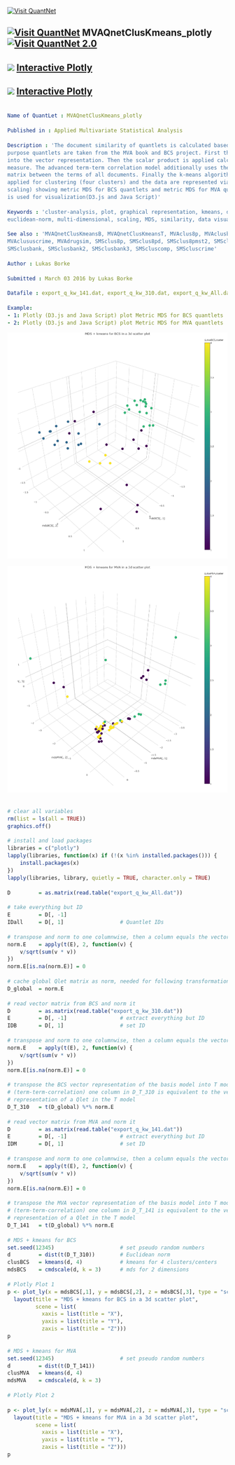 
[<img src="https://github.com/QuantLet/Styleguide-and-FAQ/blob/master/pictures/banner.png" width="880" alt="Visit QuantNet">](http://quantlet.de/index.php?p=info)

## [<img src="https://github.com/QuantLet/Styleguide-and-Validation-procedure/blob/master/pictures/qloqo.png" alt="Visit QuantNet">](http://quantlet.de/) **MVAQnetClusKmeans_plotly** [<img src="https://github.com/QuantLet/Styleguide-and-Validation-procedure/blob/master/pictures/QN2.png" width="60" alt="Visit QuantNet 2.0">](http://quantlet.de/d3/ia)

## <img src="https://github.com/QuantLet/Styleguide-and-FAQ/blob/master/pictures/Plotly_logo.png" width="60" /> [Interactive Plotly](http://quantlet.github.io/Plotly/qnet_bcs_plotly.html)

## <img src="https://github.com/QuantLet/Styleguide-and-FAQ/blob/master/pictures/Plotly_logo.png" width="60" /> [Interactive Plotly](http://quantlet.github.io/Plotly/qnet_mva_plotly.html)

```yaml

Name of QuantLet : MVAQnetClusKmeans_plotly

Published in : Applied Multivariate Statistical Analysis

Description : 'The document similarity of quantlets is calculated based on their keywords. For this
purpose quantlets are taken from the MVA book and BCS project. First the keywords are transformed
into the vector representation. Then the scalar product is applied calculating so the similarity
measure. The advanced term-term correlation model additionally uses the term-term correlation
matrix between the terms of all documents. Finally the k-means algorithm with the Euclidean norm is
applied for clustering (four clusters) and the data are represented via MDS (multidimensional
scaling) showing metric MDS for BCS quantlets and metric MDS for MVA quantlets. Plotly technology
is used for visualization(D3.js and Java Script)'

Keywords : 'cluster-analysis, plot, graphical representation, kmeans, distance, euclidean,
euclidean-norm, multi-dimensional, scaling, MDS, similarity, data visualization'

See also : 'MVAQnetClusKmeansB, MVAQnetClusKmeansT, MVAclus8p, MVAclusbank, MVAclusbh, MVAclusfood,
MVAclususcrime, MVAdrugsim, SMSclus8p, SMSclus8pd, SMSclus8pmst2, SMSclushealth, SMScluscrimechi2,
SMSclusbank, SMSclusbank2, SMSclusbank3, SMScluscomp, SMScluscrime'

Author : Lukas Borke

Submitted : March 03 2016 by Lukas Borke

Datafile : export_q_kw_141.dat, export_q_kw_310.dat, export_q_kw_All.dat

Example: 
- 1: Plotly (D3.js and Java Script) plot Metric MDS for BCS quantlets
- 2: Plotly (D3.js and Java Script) plot Metric MDS for MVA quantlets

```

![Picture1](MVAQnetClusKmeans_plotly_BCS.png)

![Picture2](MVAQnetClusKmeans_plotly_MVA.png)


```r

# clear all variables
rm(list = ls(all = TRUE))
graphics.off()

# install and load packages
libraries = c("plotly")
lapply(libraries, function(x) if (!(x %in% installed.packages())) {
    install.packages(x)
})
lapply(libraries, library, quietly = TRUE, character.only = TRUE)

D         = as.matrix(read.table("export_q_kw_All.dat"))

# take everything but ID
E         = D[, -1]
IDall     = D[, 1]                  # Quantlet IDs 

# transpose and norm to one columnwise, then a column equals the vector representation of a Qlet
norm.E    = apply(t(E), 2, function(v) {
    v/sqrt(sum(v * v))
})
norm.E[is.na(norm.E)] = 0

# cache global Qlet matrix as norm, needed for following transformations
D_global  = norm.E

# read vector matrix from BCS and norm it
D         = as.matrix(read.table("export_q_kw_310.dat"))
E         = D[, -1]                 # extract everything but ID
IDB       = D[, 1]                  # set ID

# transpose and norm to one columnwise, then a column equals the vector representation of a Qlet
norm.E    = apply(t(E), 2, function(v) {
    v/sqrt(sum(v * v))
})
norm.E[is.na(norm.E)] = 0

# transpose the BCS vector representation of the basis model into T model
# (term-term-correlation) one column in D_T_310 is equivalent to the vector
# representation of a Qlet in the T model
D_T_310   = t(D_global) %*% norm.E

# read vector matrix from MVA and norm it
D         = as.matrix(read.table("export_q_kw_141.dat"))
E         = D[, -1]                 # extract everything but ID
IDM       = D[, 1]                  # set ID

# transpose and norm to one columnwise, then a column equals the vector representation of a Qlet
norm.E    = apply(t(E), 2, function(v) {
    v/sqrt(sum(v * v))
})
norm.E[is.na(norm.E)] = 0

# transpose the MVA vector representation of the basis model into T model
# (term-term-correlation) one column in D_T_141 is equivalent to the vector
# representation of a Qlet in the T model
D_T_141   = t(D_global) %*% norm.E

# MDS + kmeans for BCS
set.seed(12345)                     # set pseudo random numbers
d         = dist(t(D_T_310))        # Euclidean norm
clusBCS   = kmeans(d, 4)            # kmeans for 4 clusters/centers
mdsBCS    = cmdscale(d, k = 3)      # mds for 2 dimensions

# Plotly Plot 1
p <- plot_ly(x = mdsBCS[,1], y = mdsBCS[,2], z = mdsBCS[,3], type = "scatter3d", mode = "markers", color = clusBCS$cluster) %>% 
  layout(title = "MDS + kmeans for BCS in a 3d scatter plot",
         scene = list(
           xaxis = list(title = "X"), 
           yaxis = list(title = "Y"), 
           zaxis = list(title = "Z")))
p

# MDS + kmeans for MVA
set.seed(12345)                     # set pseudo random numbers
d         = dist(t(D_T_141))
clusMVA   = kmeans(d, 4)
mdsMVA    = cmdscale(d, k = 3)

# Plotly Plot 2

p <- plot_ly(x = mdsMVA[,1], y = mdsMVA[,2], z = mdsMVA[,3], type = "scatter3d", mode = "markers", color = clusMVA$cluster) %>% 
  layout(title = "MDS + kmeans for MVA in a 3d scatter plot",
         scene = list(
           xaxis = list(title = "X"), 
           yaxis = list(title = "Y"), 
           zaxis = list(title = "Z")))
p

```
